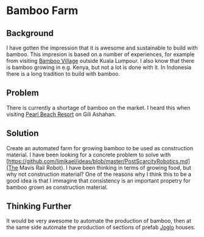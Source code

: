 # Bamboo Farm

## Background

I have gotten the impression that it is awesome and sustainable to build with bamboo. This impresion is based on a number
of experiences, for example from visiting [Bamboo Village](http://bamboo-village.blogspot.co.id/) outside Kuala Lumpour.
I also know that there is bamboo growing in e.g. Kenya, but not a lot is done with it. In Indonesia there is a long
tradition to build with bamboo.

## Problem
There is currently a shortage of bamboo on the market. I heard this when visiting
[Pearl Beach Resort](http://pearlbeach-resort.com/) on Gili Ashahan.

## Solution
Create an automated farm for growing bamboo to be used as construction material. I have been looking for a concrete problem
to solve with [https://github.com/limikael/ideas/blob/master/PostScarcityRobotics.md](The Mavis Rail Robot). I have been
thinking in terms of growing food, but why not construction material? One of the reasons why I think this to be
a good idea is that I immagine that consistency is an important propetry for bamboo grown as construction material.

## Thinking Further
It would be very awesome to automate the production of bamboo, then at the same side automate the production of 
sections of prefab [Joglo](https://en.wikipedia.org/wiki/Joglo) houses.

